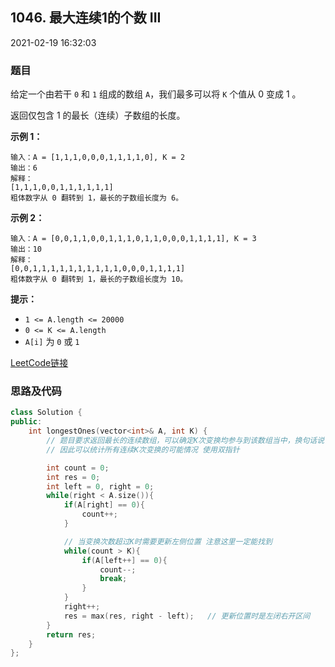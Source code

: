 ## 1046. 最大连续1的个数 III

2021-02-19 16:32:03

### 题目

给定一个由若干 ``0`` 和 ``1`` 组成的数组 ``A``，我们最多可以将 ``K`` 个值从 0 变成 1 。

返回仅包含 1 的最长（连续）子数组的长度。

 

**示例 1：**

```
输入：A = [1,1,1,0,0,0,1,1,1,1,0], K = 2
输出：6
解释： 
[1,1,1,0,0,1,1,1,1,1,1]
粗体数字从 0 翻转到 1，最长的子数组长度为 6。
```

**示例 2：**

```
输入：A = [0,0,1,1,0,0,1,1,1,0,1,1,0,0,0,1,1,1,1], K = 3
输出：10
解释：
[0,0,1,1,1,1,1,1,1,1,1,1,0,0,0,1,1,1,1]
粗体数字从 0 翻转到 1，最长的子数组长度为 10。
```

 

**提示：**


- ``1 <= A.length <= 20000``
- ``0 <= K <= A.length``
- ``A[i]`` 为 ``0`` 或 ``1`` 



[LeetCode链接](https://leetcode-cn.com/problems/max-consecutive-ones-iii/)

### 思路及代码

```cpp
class Solution {
public:
    int longestOnes(vector<int>& A, int K) {
        // 题目要求返回最长的连续数组，可以确定K次变换均参与到该数组当中，换句话说该K次变换是连续的（相邻两个变换之间不存在零）
        // 因此可以统计所有连续K次变换的可能情况 使用双指针

        int count = 0;
        int res = 0;
        int left = 0, right = 0;
        while(right < A.size()){
            if(A[right] == 0){
                count++;
            }

            // 当变换次数超过K时需要更新左侧位置 注意这里一定能找到
            while(count > K){
                if(A[left++] == 0){
                    count--;
                    break;
                }
            }
            right++;
            res = max(res, right - left);   // 更新位置时是左闭右开区间
        }
        return res;
    }
};
```
